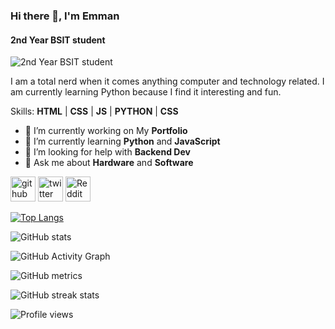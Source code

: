 ### Hi there 👋, I'm Emman
#### 2nd Year BSIT student
![2nd Year BSIT student](https://i.ibb.co/MRSVtrh/banner.gif)

I am a total nerd when it comes anything computer and technology related. I am currently learning Python because I find it interesting and fun.

Skills: **HTML** | **CSS** | **JS** | **PYTHON** | **CSS**

- 🔭 I’m currently working on My **Portfolio** 
- 🌱 I’m currently learning **Python** and **JavaScript** 
- 🤔 I’m looking for help with **Backend Dev** 
- 💬 Ask me about **Hardware** and **Software** 


[<img src='https://cdn.jsdelivr.net/npm/simple-icons@3.0.1/icons/github.svg' alt='github' height='40'>](https://github.com/EmmanuelGitgud)  [<img src='https://cdn.jsdelivr.net/npm/simple-icons@3.0.1/icons/twitter.svg' alt='twitter' height='40'>](https://twitter.com/EmmanuelGitgud)  [<img src='https://cdn.jsdelivr.net/npm/simple-icons@3.0.1/icons/reddit.svg' alt='Reddit' height='40'>](https://www.reddit.com/user/stuDied)  

[![Top Langs](https://github-readme-stats.vercel.app/api/top-langs/?username=EmmanuelGitgud)](https://github.com/anuraghazra/github-readme-stats)

![GitHub stats](https://github-readme-stats.vercel.app/api?username=EmmanuelGitgud&show_icons=true)  

![GitHub Activity Graph](https://activity-graph.herokuapp.com/graph?username=EmmanuelGitgud)  

![GitHub metrics](https://metrics.lecoq.io/EmmanuelGitgud)  

![GitHub streak stats](https://github-readme-streak-stats.herokuapp.com/?user=EmmanuelGitgud)  

![Profile views](https://gpvc.arturio.dev/EmmanuelGitgud)  
